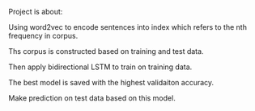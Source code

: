 Project is about:

Using word2vec to encode sentences into index which refers to the nth frequency in corpus. 

Ths corpus is constructed based on training and test data. 

Then apply bidirectional LSTM to train on training data. 

The best model is saved with the highest validaiton accuracy. 

Make prediction on test data based on this model.
